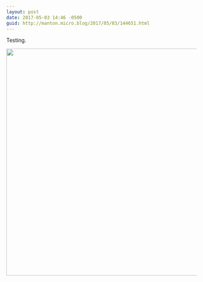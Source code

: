 ```yaml
---
layout: post
date: 2017-05-03 14:46 -0500
guid: http://manton.micro.blog/2017/05/03/144651.html
---
```

Testing.

<img src="http://manton.micro.blog/uploads/2017/2b866cc8b4.jpg" width="600" height="600" style="height: auto" />
